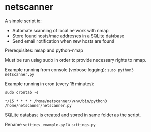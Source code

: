 # netscanner
A simple script to:
- Automate scanning of local network with nmap
- Store found hosts/mac addresses in a SQLite database
- Send email notification when new hosts are found

Prerequisites: nmap and python-nmap

Must be run using sudo in order to provide necessary rights to nmap.

Example running from console (verbose logging):
`sudo python3 netscanner.py`

Example running in cron (every 15 minutes):

`sudo crontab -e`

`*/15 * * * * /home/netscanner/venv/bin/python3 /home/netscanner/netscanner.py`
 
 SQLite database is created and stored in same folder as the script.
 
 Rename `settings_example.py` to `settings.py`
